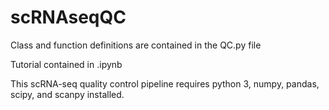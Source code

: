 # scRNAseqQC

Class and function definitions are contained in the QC.py file

Tutorial contained in .ipynb

This scRNA-seq quality control pipeline requires python 3, numpy, pandas, scipy, and scanpy installed.
